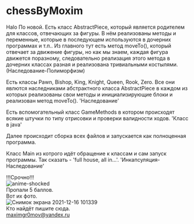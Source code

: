 # chessByMoxim
Halo
По новой.
Есть класс AbstractPiece, который является родителем для классов, отвечающих за фигуры. В нём реализованы методы и переменные, которые в последующем используются в дочерних программах и т.п.. Из главного тут есть метод moveTo(), который отвечает за движение фигуры, но как мы знаем, каждая фигура движется поразному, следовательно реализация этого метода в дочерних классах разная и реализована тривиальными костылями.(Наследование-Полиморфизм)

Есть классы Pawn, Bishop, King, Knight, Queen, Rook, Zero. Все они явлются наследниками абстрактного класса AbstractPiece в каждом из которых реализованы свои методы и инициализирующие блоки и реализован метод moveTo(). 'Наследование'

Есть вспомогательный класс GameMethods в котором происходят всякие штучки по типу отрисовки и проверки валидности ходов. 'Класс в java'

Далее происходит сборка всех файлов и запускается как полноценная программа.

Класс Main из котрого идёт обращение к классам и сам запуск программы. Так сказать - 'full house, all in...'. 'Инкапсуляция-Наследование'



  !!!Срочно!!!  
![anime-shocked](https://user-images.githubusercontent.com/74818336/146324649-f644b480-ecf5-4cd2-afca-8bc48e247216.gif)  
Пропали 5 баллов.  
  Вот их фото.  
 ![Снимок экрана 2021-12-16 101339](https://user-images.githubusercontent.com/74818336/146324992-d6490fe9-466e-46b2-92c4-9cc14cabba26.png)  
 Кто найдёт пишите сюда.  
 maximgr0mov@yandex.ru  

